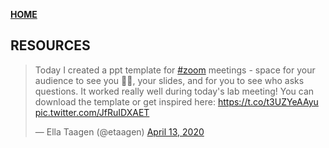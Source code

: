 **<span style="color: grey;"> [HOME](./index.md) </span>**

## RESOURCES  

<blockquote class="twitter-tweet"><p lang="en" dir="ltr">Today I created a ppt template for <a href="https://twitter.com/hashtag/zoom?src=hash&amp;ref_src=twsrc%5Etfw">#zoom</a> meetings - space for your audience to see you 💁‍♀️, your slides, and for you to see who asks questions. It worked really well during today&#39;s lab meeting! You can download the template or get inspired here: <a href="https://t.co/t3UZYeAAyu">https://t.co/t3UZYeAAyu</a> <a href="https://t.co/JfRuIDXAET">pic.twitter.com/JfRuIDXAET</a></p>&mdash; Ella Taagen (@etaagen) <a href="https://twitter.com/etaagen/status/1249838482475843584?ref_src=twsrc%5Etfw">April 13, 2020</a></blockquote> <script async src="https://platform.twitter.com/widgets.js" charset="utf-8"></script>
